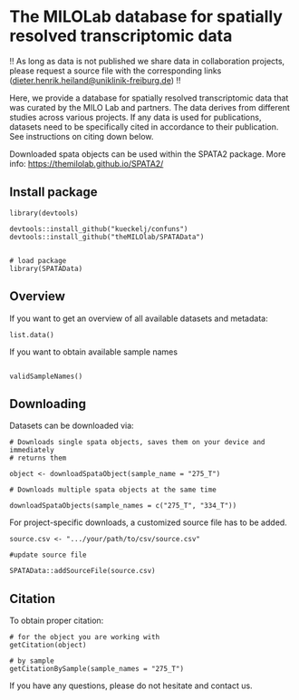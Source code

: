 # The MILOLab database for spatially resolved transcriptomic data

!! As long as data is not published we share data in collaboration projects, please request a source file with the corresponding links (dieter.henrik.heiland@uniklinik-freiburg.de) !!

Here, we provide a database for spatially resolved transcriptomic data that was curated by the MILO Lab and partners. The data derives from different studies across various projects. If any data is used for publications, datasets need to be specifically cited in accordance to their publication. See
instructions on citing down below.

Downloaded spata objects can be used within the SPATA2 package. More info: https://themilolab.github.io/SPATA2/

## Install package

```
library(devtools)

devtools::install_github("kueckelj/confuns")
devtools::install_github("theMILOlab/SPATAData")

```

```

# load package
library(SPATAData)

```

## Overview

If you want to get an overview of all available datasets and metadata:

```
list.data()

```

If you want to obtain available sample names

```

validSampleNames()

```

## Downloading

Datasets can be downloaded via: 

```
# Downloads single spata objects, saves them on your device and immediately
# returns them

object <- downloadSpataObject(sample_name = "275_T")

# Downloads multiple spata objects at the same time  

downloadSpataObjects(sample_names = c("275_T", "334_T"))

```

For project-specific downloads, a customized source file has to be added. 

```
source.csv <- ".../your/path/to/csv/source.csv"

#update source file

SPATAData::addSourceFile(source.csv)

```

## Citation

To obtain proper citation: 

```
# for the object you are working with
getCitation(object)

# by sample 
getCitationBySample(sample_names = "275_T")

```

If you have any questions, please do not hesitate and contact us. 






